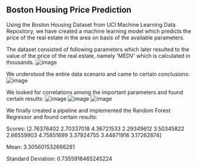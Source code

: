 ## Boston Housing Price Prediction

Using the Boston Housing Dataset from UCI Machine Learning Data Repository, we have created a machine learning model which predicts the price of the real estate in the area on basis of the available parameters. 

The dataset consisted of following parameters which later resulted to the value of the price of the real estate, namely 'MEDV' which is calculated in thousands.
![image](https://github.com/naman-toshniwal/Machine-Learning/assets/109726889/290ef2c1-de09-4b17-a559-a9da86a04d0a)

We understood the entire data scenario and came to certain conclusions:
![image](https://github.com/naman-toshniwal/Machine-Learning/assets/109726889/0190036f-5483-4289-852d-e16d07513d4e)

We looked for correlations among the important parameters and found certain results:
![image](https://github.com/naman-toshniwal/Machine-Learning/assets/109726889/7aff7f65-3149-4826-bf1a-00338cfeae3c)
![image](https://github.com/naman-toshniwal/Machine-Learning/assets/109726889/2d3cc276-6c16-429b-818b-47a7e6b22184)
![image](https://github.com/naman-toshniwal/Machine-Learning/assets/109726889/d26cd375-c1cc-4209-981d-d299e5d34292)

We finally created a pipeline and implemented the Random Forest Regressor and found certain results:

Scores:  [2.76376402 2.70337018 4.36721533 2.29349612 3.50345822 2.66559903 4.75851699 3.37924755 3.44871916 3.17262874]

Mean:  3.305601532666281

Standard Deviation:  0.7355918465245224
